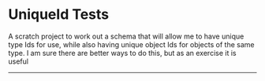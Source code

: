 # UniqueId Tests

A scratch project to work out a schema that will allow me to have unique type Ids for use, while also having unique object Ids for objects of the same type.  I am sure there are better ways to do this, but as an exercise it is useful

---

